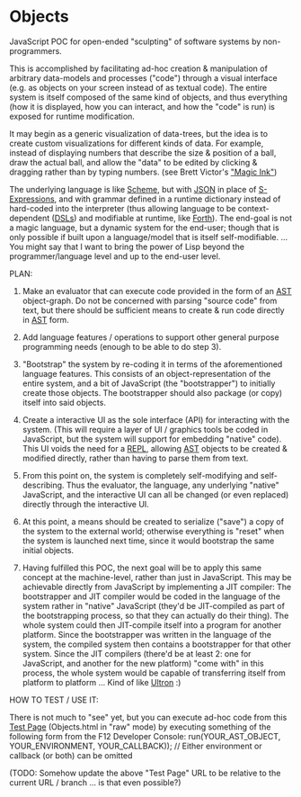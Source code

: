 # Objects
JavaScript POC for open-ended "sculpting" of software systems by non-programmers.

This is accomplished by facilitating ad-hoc creation & manipulation of arbitrary data-models and processes ("code") through a visual interface (e.g. as objects on your screen instead of as textual code). The entire system is itself composed of the same kind of objects, and thus everything (how it is displayed, how you can interact, and how the "code" is run) is exposed for runtime modification.

It may begin as a generic visualization of data-trees, but the idea is to create custom visualizations for different kinds of data. For example, instead of displaying numbers that describe the size & position of a ball, draw the actual ball, and allow the "data" to be edited by clicking & dragging rather than by typing numbers. (see Brett Victor's ["Magic Ink"](http://worrydream.com/MagicInk))

The underlying language is like [Scheme](https://en.wikipedia.org/wiki/Scheme_(programming_language)), but with [JSON](https://en.wikipedia.org/wiki/JSON) in place of [S-Expressions](https://en.wikipedia.org/wiki/S-expression), and with grammar defined in a runtime dictionary instead of hard-coded into the interpreter (thus allowing language to be context-dependent ([DSLs](https://en.wikipedia.org/wiki/Domain-specific_language)) and modifiable at runtime, like [Forth](https://en.wikipedia.org/wiki/Forth_(programming_language))). The end-goal is not a magic language, but a dynamic system for the end-user; though that is only possible if built upon a language/model that is itself self-modifiable. ... You might say that I want to bring the power of Lisp beyond the programmer/language level and up to the end-user level.

PLAN:

1. Make an evaluator that can execute code provided in the form of an [AST](https://en.wikipedia.org/wiki/Abstract_syntax_tree) object-graph. Do not be concerned with parsing "source code" from text, but there should be sufficient means to create & run code directly in [AST](https://en.wikipedia.org/wiki/Abstract_syntax_tree) form.

2. Add language features / operations to support other general purpose programming needs (enough to be able to do step 3).

3. "Bootstrap" the system by re-coding it in terms of the aforementioned language features. This consists of an object-representation of the entire system, and a bit of JavaScript (the "bootstrapper") to initially create those objects. The bootstrapper should also package (or copy) itself into said objects.

4. Create a interactive UI as the sole interface (API) for interacting with the system. (This will require a layer of UI / graphics tools be coded in JavaScript, but the system will support for embedding "native" code). This UI voids the need for a [REPL](https://en.wikipedia.org/wiki/Read%E2%80%93eval%E2%80%93print_loop), allowing [AST](https://en.wikipedia.org/wiki/Abstract_syntax_tree) objects to be created & modified directly, rather than having to parse them from text.

5. From this point on, the system is completely self-modifying and self-describing. Thus the evaluator, the language, any underlying "native" JavaScript, and the interactive UI can all be changed (or even replaced) directly through the interactive UI.

6. At this point, a means should be created to serialize ("save") a copy of the system to the external world; otherwise everything is "reset" when the system is launched next time, since it would bootstrap the same initial objects.

7. Having fulfilled this POC, the next goal will be to apply this same concept at the machine-level, rather than just in JavaScript. This may be achievable directly from JavaScript by implementing a JIT compiler: The bootstrapper and JIT compiler would be coded in the language of the system rather in "native" JavaScript (they'd be JIT-compiled as part of the bootstrapping process, so that they can actually do their thing). The whole system could then JIT-compile itself into a program for another platform. Since the bootstrapper was written in the language of the system, the compiled system then contains a bootstrapper for that other system. Since the JIT compilers (there'd be at least 2: one for JavaScript, and another for the new platform) "come with" in this process, the whole system would be capable of transferring itself from platform to platform ... Kind of like [Ultron](https://en.wikipedia.org/wiki/Ultron) :)

HOW TO TEST / USE IT:

There is not much to "see" yet, but you can execute ad-hoc code from this [Test Page](https://rawgit.com/d-cook/Objects/master/Objects.html) (Objects.html in "raw" mode) by executing something of the following form from the F12 Developer Console:
run(YOUR_AST_OBJECT, YOUR_ENVIRONMENT, YOUR_CALLBACK)); // Either environment or callback (or both) can be omitted

(TODO: Somehow update the above "Test Page" URL to be relative to the current URL / branch ... is that even possible?)
